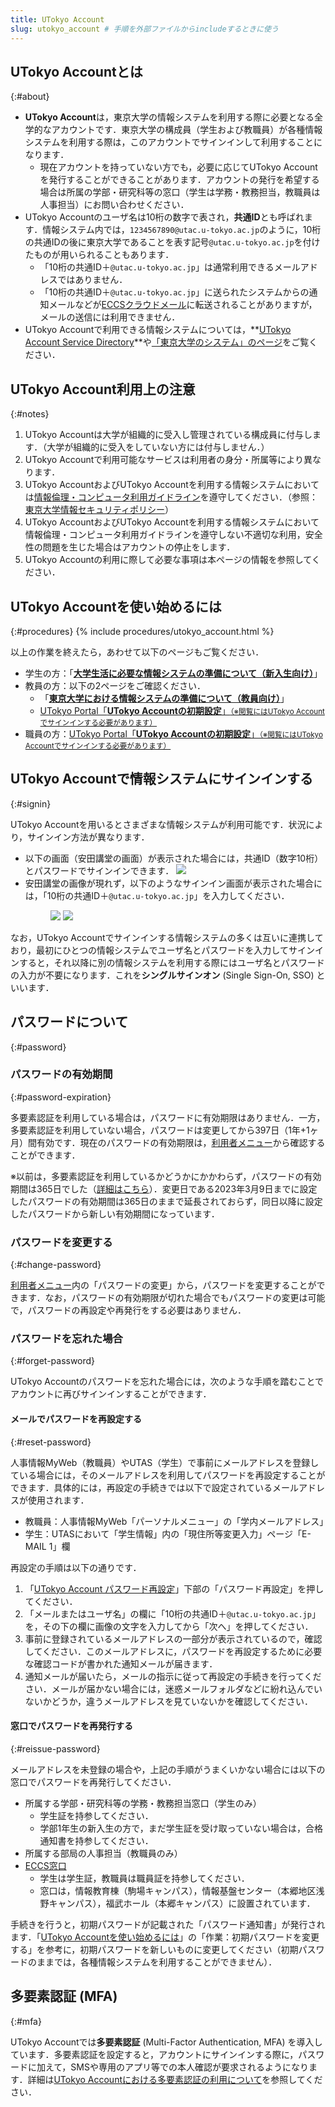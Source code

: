 ```yaml
---
title: UTokyo Account
slug: utokyo_account # 手順を外部ファイルからincludeするときに使う
---
```


## UTokyo Accountとは
{:#about}

- **UTokyo Account**は，東京大学の情報システムを利用する際に必要となる全学的なアカウントです．東京大学の構成員（学生および教職員）が各種情報システムを利用する際は，このアカウントでサインインして利用することになります．
  - 現在アカウントを持っていない方でも，必要に応じてUTokyo Accountを発行することができることがあります．アカウントの発行を希望する場合は所属の学部・研究科等の窓口（学生は学務・教務担当，教職員は人事担当）にお問い合わせください．
- UTokyo Accountのユーザ名は10桁の数字で表され，**共通ID**とも呼ばれます．情報システム内では，`1234567890@utac.u-tokyo.ac.jp`のように，10桁の共通IDの後に東京大学であることを表す記号`@utac.u-tokyo.ac.jp`を付けたものが用いられることもあります．
  - 「10桁の共通ID＋`@utac.u-tokyo.ac.jp`」は通常利用できるメールアドレスではありません．
  - 「10桁の共通ID＋`@utac.u-tokyo.ac.jp`」に送られたシステムからの通知メールなどが[ECCSクラウドメール](/eccs_cloud_email)に転送されることがありますが，メールの送信には利用できません． 
- UTokyo Accountで利用できる情報システムについては，**[UTokyo Account Service Directory](https://login.adm.u-tokyo.ac.jp/utokyoaccount/)**や[「東京大学のシステム」のページ](/systems)をご覧ください．

## UTokyo Account利用上の注意
{:#notes}

1. UTokyo Accountは大学が組織的に受入し管理されている構成員に付与します．（大学が組織的に受入をしていない方には付与しません．）
1. UTokyo Accountで利用可能なサービスは利用者の身分・所属等により異なります．
1. UTokyo AccountおよびUTokyo Accountを利用する情報システムにおいては[情報倫理・コンピュータ利用ガイドライン](https://www.u-tokyo.ac.jp/content/400156696.pdf)を遵守してください．（参照：[東京大学情報セキュリティポリシー](https://www.u-tokyo.ac.jp/gen03/public16_j.html)）
1. UTokyo AccountおよびUTokyo Accountを利用する情報システムにおいて情報倫理・コンピュータ利用ガイドラインを遵守しない不適切な利用，安全性の問題を生じた場合はアカウントの停止をします．
1. UTokyo Accountの利用に際して必要な事項は本ページの情報を参照してください．

## UTokyo Accountを使い始めるには
{:#procedures}
{% include procedures/utokyo_account.html %}

以上の作業を終えたら，あわせて以下のページもご覧ください．

- 学生の方：「**[大学生活に必要な情報システムの準備について（新入生向け）](/oc/)**」
- 教員の方：以下の2ページをご確認ください．
    - 「**[東京大学における情報システムの準備について（教員向け）](/faculty_members/)**」
    - [UTokyo Portal「**UTokyo Accountの初期設定**」<small>（※閲覧にはUTokyo Accountでサインインする必要があります）</small>](https://univtokyo.sharepoint.com/sites/utokyoportal/wiki/d/UTokyo_Account_Initial_Settings.aspx)
- 職員の方：[UTokyo Portal「**UTokyo Accountの初期設定**」<small>（※閲覧にはUTokyo Accountでサインインする必要があります）</small>](https://univtokyo.sharepoint.com/sites/utokyoportal/wiki/d/UTokyo_Account_Initial_Settings.aspx)

## UTokyo Accountで情報システムにサインインする
{:#signin}

UTokyo Accountを用いるとさまざまな情報システムが利用可能です．状況により，サインイン方法が異なります．

- 以下の画面（安田講堂の画面）が表示された場合には，共通ID（数字10桁）とパスワードでサインインできます．
![](img/signin-yasuda.png)
- 安田講堂の画像が現れず，以下のようなサインイン画面が表示された場合には，「10桁の共通ID＋`@utac.u-tokyo.ac.jp`」を入力してください．
    <figure class="gallery">
        <img src="img/signin-utac-01.png">
        <img src="img/signin-utac-02.png">
    </figure>

なお，UTokyo Accountでサインインする情報システムの多くは互いに連携しており，最初にひとつの情報システムでユーザ名とパスワードを入力してサインインすると，それ以降に別の情報システムを利用する際にはユーザ名とパスワードの入力が不要になります．これを**シングルサインオン** (Single Sign-On, SSO) といいます．

## パスワードについて
{:#password}

### パスワードの有効期間
{:#password-expiration}

多要素認証を利用している場合は，パスワードに有効期限はありません．一方，多要素認証を利用していない場合，パスワードは変更してから397日（1年+1ヶ月）間有効です．現在のパスワードの有効期限は，[利用者メニュー](https://utacm.adm.u-tokyo.ac.jp/webmtn/LoginServlet)から確認することができます．

<div class="box">
※以前は，多要素認証を利用しているかどうかにかかわらず，パスワードの有効期間は365日でした（<a href="/notice/2023/03-utokyo_account-password">詳細はこちら</a>）．変更日である2023年3月9日までに設定したパスワードの有効期間は365日のままで延長されておらず，同日以降に設定したパスワードから新しい有効期間になっています．
</div>

### パスワードを変更する
{:#change-password}

[利用者メニュー](https://utacm.adm.u-tokyo.ac.jp/webmtn/LoginServlet)内の「パスワードの変更」から，パスワードを変更することができます．なお，パスワードの有効期限が切れた場合でもパスワードの変更は可能で，パスワードの再設定や再発行をする必要はありません．

### パスワードを忘れた場合
{:#forget-password}

UTokyo Accountのパスワードを忘れた場合には，次のような手順を踏むことでアカウントに再びサインインすることができます．

#### メールでパスワードを再設定する
{:#reset-password}

人事情報MyWeb（教職員）やUTAS（学生）で事前にメールアドレスを登録している場合には，そのメールアドレスを利用してパスワードを再設定することができます．具体的には，再設定の手続きでは以下で設定されているメールアドレスが使用されます．

- 教職員：人事情報MyWeb「パーソナルメニュー」の「学内メールアドレス」
- 学生：UTASにおいて「学生情報」内の「現住所等変更入力」ページ「E-MAIL 1」欄

再設定の手順は以下の通りです．

1. 「[UTokyo Account パスワード再設定](https://utacm.adm.u-tokyo.ac.jp/webmtn/multi/jpn/reset.html)」下部の「パスワード再設定」を押してください．
1. 「メールまたはユーザ名」の欄に「10桁の共通ID＋`@utac.u-tokyo.ac.jp`」を，その下の欄に画像の文字を入力してから「次へ」を押してください．
1. 事前に登録されているメールアドレスの一部分が表示されているので，確認してください．このメールアドレスに，パスワードを再設定するために必要な確認コードが書かれた通知メールが届きます．
1. 通知メールが届いたら，メールの指示に従って再設定の手続きを行ってください．メールが届かない場合には，迷惑メールフォルダなどに紛れ込んでいないかどうか，違うメールアドレスを見ていないかを確認してください．

#### 窓口でパスワードを再発行する
{:#reissue-password}

メールアドレスを未登録の場合や，上記の手順がうまくいかない場合には以下の窓口でパスワードを再発行してください．

- 所属する学部・研究科等の学務・教務担当窓口（学生のみ）
    - 学生証を持参してください．
    - 学部1年生の新入生の方で，まだ学生証を受け取っていない場合は，合格通知書を持参してください．
- 所属する部局の人事担当（教職員のみ）
- [ECCS窓口](https://www.ecc.u-tokyo.ac.jp/map.html)
    - 学生は学生証，教職員は職員証を持参してください．
    - 窓口は，情報教育棟（駒場キャンパス），情報基盤センター（本郷地区浅野キャンパス），福武ホール（本郷キャンパス）に設置されています．

手続きを行うと，初期パスワードが記載された「パスワード通知書」が発行されます．「[UTokyo Accountを使い始めるには](#procedures)」の「作業：初期パスワードを変更する」を参考に，初期パスワードを新しいものに変更してください（初期パスワードのままでは，各種情報システムを利用することができません）．

## 多要素認証 (MFA)
{:#mfa}

UTokyo Accountでは**多要素認証** (Multi-Factor Authentication, MFA) を導入しています．多要素認証を設定すると，アカウントにサインインする際に，パスワードに加えて，SMSや専用のアプリ等での本人確認が要求されるようになります．詳細は[UTokyo Accountにおける多要素認証の利用について](mfa/)を参照してください．
